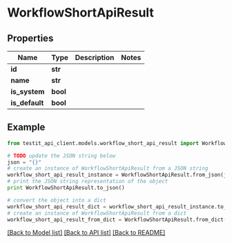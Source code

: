 # WorkflowShortApiResult


## Properties
Name | Type | Description | Notes
------------ | ------------- | ------------- | -------------
**id** | **str** |  | 
**name** | **str** |  | 
**is_system** | **bool** |  | 
**is_default** | **bool** |  | 

## Example

```python
from testit_api_client.models.workflow_short_api_result import WorkflowShortApiResult

# TODO update the JSON string below
json = "{}"
# create an instance of WorkflowShortApiResult from a JSON string
workflow_short_api_result_instance = WorkflowShortApiResult.from_json(json)
# print the JSON string representation of the object
print WorkflowShortApiResult.to_json()

# convert the object into a dict
workflow_short_api_result_dict = workflow_short_api_result_instance.to_dict()
# create an instance of WorkflowShortApiResult from a dict
workflow_short_api_result_from_dict = WorkflowShortApiResult.from_dict(workflow_short_api_result_dict)
```
[[Back to Model list]](../README.md#documentation-for-models) [[Back to API list]](../README.md#documentation-for-api-endpoints) [[Back to README]](../README.md)


